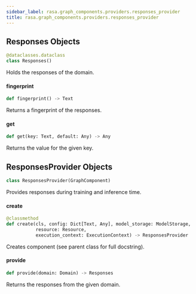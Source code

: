 ```yaml
---
sidebar_label: rasa.graph_components.providers.responses_provider
title: rasa.graph_components.providers.responses_provider
---
```

## Responses Objects

```python
@dataclasses.dataclass
class Responses()
```

Holds the responses of the domain.

#### fingerprint

```python
def fingerprint() -> Text
```

Returns a fingerprint of the responses.

#### get

```python
def get(key: Text, default: Any) -> Any
```

Returns the value for the given key.

## ResponsesProvider Objects

```python
class ResponsesProvider(GraphComponent)
```

Provides responses during training and inference time.

#### create

```python
@classmethod
def create(cls, config: Dict[Text, Any], model_storage: ModelStorage,
           resource: Resource,
           execution_context: ExecutionContext) -> ResponsesProvider
```

Creates component (see parent class for full docstring).

#### provide

```python
def provide(domain: Domain) -> Responses
```

Returns the responses from the given domain.

